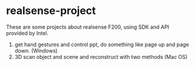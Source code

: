 # realsense-project
These are some projects about realsense F200, using SDK and API provided by Intel.
1. get hand gestures and control ppt, do something like page up and page down. (Windows)
2. 3D scan object and scene and reconstruct with two methods (Mac OS)

